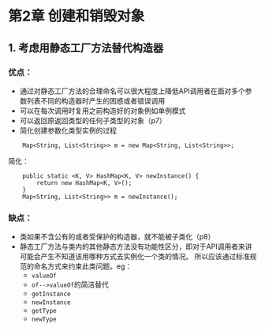 # 第2章 创建和销毁对象
## 1. 考虑用静态工厂方法替代构造器
### 优点：
* 通过对静态工厂方法的合理命名可以很大程度上降低API调用者在面对多个参数列表不同的构造器时产生的困惑或者错误调用
* 可以在每次调用时复用之前构造好的对象例如单例模式
* 可以返回原返回类型的任何子类型的对象（p7）
* 简化创建参数化类型实例的过程  
```
    Map<String, List<String>> m = new Map<String, List<String>>;  
```
简化：  
```
    public static <K, V> HashMap<K, V> newInstance() {
        return new HashMap<K, V>();
    }
    Map<String, List<String>> m = newInstance();
```
### 缺点：
* 类如果不含公有的或者受保护的构造器，就不能被子类化（p8）
* 静态工厂方法与类内的其他静态方法没有功能性区分，即对于API调用者来讲可能会产生不知道该用哪种方式去实例化一个类的情况。
所以应该通过标准规范的命名方式来约束此类问题。eg：
  * `valueOf`
  * `of-->valueOf`的简洁替代
  * `getInstance`
  * `newInstance`
  * `getType`
  * `newType`
